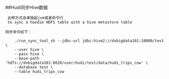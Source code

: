 ##Hudi同步Hive数据

     此种方式会单独起jvm或者命令行
     to sync a hoodie HDFS table with a hive metastore table
      
    同步命令如下：
        
        ./run_sync_tool_sh --jdbc-url jdbc:hive2://dxbigdata101:10000/test \
        --user hive \
        --pass hive \
        --base-path 'hdfs://dxbigdata101:8020/user/hudi/test/data/hudi_trips_cow' \
        --database test \
        --table hudi_trips_cow